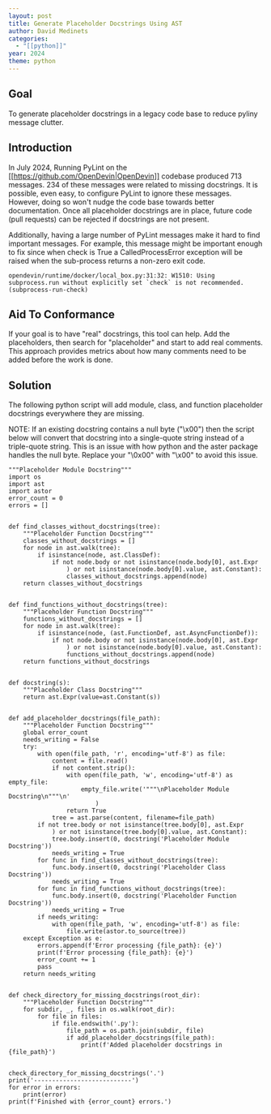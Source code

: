 ```yaml
---
layout: post
title: Generate Placeholder Docstrings Using AST
author: David Medinets
categories:
  - "[[python]]"
year: 2024
theme: python
---
```


## Goal

To generate placeholder docstrings in a legacy code base to reduce pyliny message clutter.

## Introduction

In July 2024, Running PyLint on the [[https://github.com/OpenDevin|OpenDevin]] codebase produced 713 messages. 234 of these messages were related to missing docstrings. It is possible, even easy, to configure PyLint to ignore these messages. However, doing so won't nudge the code base towards better documentation. Once all placeholder docstrings are in place, future code (pull requests) can be rejected if docstrings are not present.

Additionally, having a large number of PyLint messages make it hard to find important messages. For example, this message might be important enough to fix since when check is True a CalledProcessError exception will be raised when the sub-process returns a non-zero exit code.

```
opendevin/runtime/docker/local_box.py:31:32: W1510: Using subprocess.run without explicitly set `check` is not recommended. (subprocess-run-check)
```

## Aid To Conformance

If your goal is to have "real" docstrings, this tool can help. Add the placeholders, then search for "placeholder" and start to add real comments. This approach provides metrics about how many comments need to be added before the work is done. 

## Solution

The following python script will add module, class, and function placeholder docstrings everywhere they are missing. 

NOTE: If an existing docstring contains a null byte ("\x00") then the script below will convert that docstring into a single-quote string instead of a triple-quote string. This is an issue with how python and the aster package handles the null byte. Replace your "\0x00" with "\\x00" to avoid this issue.

```
"""Placeholder Module Docstring"""
import os
import ast
import astor
error_count = 0
errors = []


def find_classes_without_docstrings(tree):
    """Placeholder Function Docstring"""
    classes_without_docstrings = []
    for node in ast.walk(tree):
        if isinstance(node, ast.ClassDef):
            if not node.body or not isinstance(node.body[0], ast.Expr
                ) or not isinstance(node.body[0].value, ast.Constant):
                classes_without_docstrings.append(node)
    return classes_without_docstrings


def find_functions_without_docstrings(tree):
    """Placeholder Function Docstring"""
    functions_without_docstrings = []
    for node in ast.walk(tree):
        if isinstance(node, (ast.FunctionDef, ast.AsyncFunctionDef)):
            if not node.body or not isinstance(node.body[0], ast.Expr
                ) or not isinstance(node.body[0].value, ast.Constant):
                functions_without_docstrings.append(node)
    return functions_without_docstrings


def docstring(s):
    """Placeholder Class Docstring"""
    return ast.Expr(value=ast.Constant(s))


def add_placeholder_docstrings(file_path):
    """Placeholder Function Docstring"""
    global error_count
    needs_writing = False
    try:
        with open(file_path, 'r', encoding='utf-8') as file:
            content = file.read()
            if not content.strip():
                with open(file_path, 'w', encoding='utf-8') as empty_file:
                    empty_file.write('"""\nPlaceholder Module Docstring\n"""\n'
                        )
                return True
            tree = ast.parse(content, filename=file_path)
        if not tree.body or not isinstance(tree.body[0], ast.Expr
            ) or not isinstance(tree.body[0].value, ast.Constant):
            tree.body.insert(0, docstring('Placeholder Module Docstring'))
            needs_writing = True
        for func in find_classes_without_docstrings(tree):
            func.body.insert(0, docstring('Placeholder Class Docstring'))
            needs_writing = True
        for func in find_functions_without_docstrings(tree):
            func.body.insert(0, docstring('Placeholder Function Docstring'))
            needs_writing = True
        if needs_writing:
            with open(file_path, 'w', encoding='utf-8') as file:
                file.write(astor.to_source(tree))
    except Exception as e:
        errors.append(f'Error processing {file_path}: {e}')
        print(f'Error processing {file_path}: {e}')
        error_count += 1
        pass
    return needs_writing


def check_directory_for_missing_docstrings(root_dir):
    """Placeholder Function Docstring"""
    for subdir, _, files in os.walk(root_dir):
        for file in files:
            if file.endswith('.py'):
                file_path = os.path.join(subdir, file)
                if add_placeholder_docstrings(file_path):
                    print(f'Added placeholder docstrings in {file_path}')


check_directory_for_missing_docstrings('.')
print('---------------------------')
for error in errors:
    print(error)
print(f'Finished with {error_count} errors.')
```
